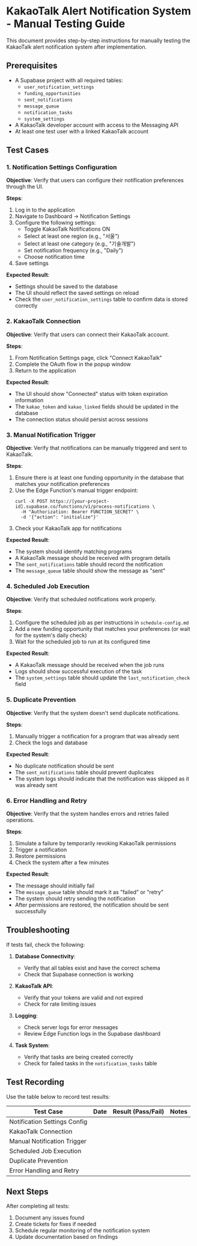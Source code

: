 # KakaoTalk Alert Notification System - Manual Testing Guide

This document provides step-by-step instructions for manually testing the KakaoTalk alert notification system after implementation.

## Prerequisites

- A Supabase project with all required tables:
  - `user_notification_settings`
  - `funding_opportunities`
  - `sent_notifications`
  - `message_queue`
  - `notification_tasks`
  - `system_settings`
- A KakaoTalk developer account with access to the Messaging API
- At least one test user with a linked KakaoTalk account

## Test Cases

### 1. Notification Settings Configuration

**Objective**: Verify that users can configure their notification preferences through the UI.

**Steps**:
1. Log in to the application
2. Navigate to Dashboard → Notification Settings
3. Configure the following settings:
   - Toggle KakaoTalk Notifications ON
   - Select at least one region (e.g., "서울")
   - Select at least one category (e.g., "기술개발")
   - Set notification frequency (e.g., "Daily")
   - Choose notification time
4. Save settings

**Expected Result**:
- Settings should be saved to the database
- The UI should reflect the saved settings on reload
- Check the `user_notification_settings` table to confirm data is stored correctly

### 2. KakaoTalk Connection

**Objective**: Verify that users can connect their KakaoTalk account.

**Steps**:
1. From Notification Settings page, click "Connect KakaoTalk"
2. Complete the OAuth flow in the popup window
3. Return to the application

**Expected Result**:
- The UI should show "Connected" status with token expiration information
- The `kakao_token` and `kakao_linked` fields should be updated in the database
- The connection status should persist across sessions

### 3. Manual Notification Trigger

**Objective**: Verify that notifications can be manually triggered and sent to KakaoTalk.

**Steps**:
1. Ensure there is at least one funding opportunity in the database that matches your notification preferences
2. Use the Edge Function's manual trigger endpoint:
   ```
   curl -X POST https://[your-project-id].supabase.co/functions/v1/process-notifications \
     -H "Authorization: Bearer FUNCTION_SECRET" \
     -d '{"action": "initialize"}'
   ```
3. Check your KakaoTalk app for notifications

**Expected Result**:
- The system should identify matching programs
- A KakaoTalk message should be received with program details
- The `sent_notifications` table should record the notification
- The `message_queue` table should show the message as "sent"

### 4. Scheduled Job Execution

**Objective**: Verify that scheduled notifications work properly.

**Steps**:
1. Configure the scheduled job as per instructions in `schedule-config.md`
2. Add a new funding opportunity that matches your preferences (or wait for the system's daily check)
3. Wait for the scheduled job to run at its configured time

**Expected Result**:
- A KakaoTalk message should be received when the job runs
- Logs should show successful execution of the task
- The `system_settings` table should update the `last_notification_check` field

### 5. Duplicate Prevention

**Objective**: Verify that the system doesn't send duplicate notifications.

**Steps**:
1. Manually trigger a notification for a program that was already sent
2. Check the logs and database

**Expected Result**:
- No duplicate notification should be sent
- The `sent_notifications` table should prevent duplicates
- The system logs should indicate that the notification was skipped as it was already sent

### 6. Error Handling and Retry

**Objective**: Verify that the system handles errors and retries failed operations.

**Steps**:
1. Simulate a failure by temporarily revoking KakaoTalk permissions
2. Trigger a notification
3. Restore permissions
4. Check the system after a few minutes

**Expected Result**:
- The message should initially fail
- The `message_queue` table should mark it as "failed" or "retry"
- The system should retry sending the notification
- After permissions are restored, the notification should be sent successfully

## Troubleshooting

If tests fail, check the following:

1. **Database Connectivity**:
   - Verify that all tables exist and have the correct schema
   - Check that Supabase connection is working

2. **KakaoTalk API**:
   - Verify that your tokens are valid and not expired
   - Check for rate limiting issues

3. **Logging**:
   - Check server logs for error messages
   - Review Edge Function logs in the Supabase dashboard

4. **Task System**:
   - Verify that tasks are being created correctly
   - Check for failed tasks in the `notification_tasks` table

## Test Recording

Use the table below to record test results:

| Test Case                      | Date       | Result (Pass/Fail) | Notes                 |
|--------------------------------|------------|--------------------|-----------------------|
| Notification Settings Config   |            |                    |                       |
| KakaoTalk Connection           |            |                    |                       |
| Manual Notification Trigger    |            |                    |                       |
| Scheduled Job Execution        |            |                    |                       |
| Duplicate Prevention           |            |                    |                       |
| Error Handling and Retry       |            |                    |                       |

## Next Steps

After completing all tests:

1. Document any issues found
2. Create tickets for fixes if needed
3. Schedule regular monitoring of the notification system
4. Update documentation based on findings 
